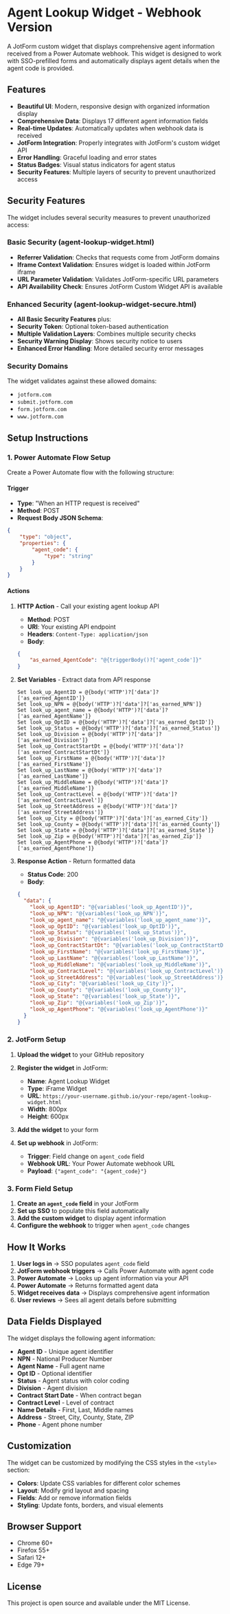 # Agent Lookup Widget - Webhook Version

A JotForm custom widget that displays comprehensive agent information received from a Power Automate webhook. This widget is designed to work with SSO-prefilled forms and automatically displays agent details when the agent code is provided.

## Features

- **Beautiful UI**: Modern, responsive design with organized information display
- **Comprehensive Data**: Displays 17 different agent information fields
- **Real-time Updates**: Automatically updates when webhook data is received
- **JotForm Integration**: Properly integrates with JotForm's custom widget API
- **Error Handling**: Graceful loading and error states
- **Status Badges**: Visual status indicators for agent status
- **Security Features**: Multiple layers of security to prevent unauthorized access

## Security Features

The widget includes several security measures to prevent unauthorized access:

### Basic Security (agent-lookup-widget.html)
- **Referrer Validation**: Checks that requests come from JotForm domains
- **Iframe Context Validation**: Ensures widget is loaded within JotForm iframe
- **URL Parameter Validation**: Validates JotForm-specific URL parameters
- **API Availability Check**: Ensures JotForm Custom Widget API is available

### Enhanced Security (agent-lookup-widget-secure.html)
- **All Basic Security Features** plus:
- **Security Token**: Optional token-based authentication
- **Multiple Validation Layers**: Combines multiple security checks
- **Security Warning Display**: Shows security notice to users
- **Enhanced Error Handling**: More detailed security error messages

### Security Domains
The widget validates against these allowed domains:
- `jotform.com`
- `submit.jotform.com`
- `form.jotform.com`
- `www.jotform.com`

## Setup Instructions

### 1. Power Automate Flow Setup

Create a Power Automate flow with the following structure:

#### Trigger
- **Type**: "When an HTTP request is received"
- **Method**: POST
- **Request Body JSON Schema**:
```json
{
    "type": "object",
    "properties": {
        "agent_code": {
            "type": "string"
        }
    }
}
```

#### Actions
1. **HTTP Action** - Call your existing agent lookup API
   - **Method**: POST
   - **URI**: Your existing API endpoint
   - **Headers**: `Content-Type: application/json`
   - **Body**:
   ```json
   {
       "as_earned_AgentCode": "@{triggerBody()?['agent_code']}"
   }
   ```

2. **Set Variables** - Extract data from API response
   ```
   Set look_up_AgentID = @{body('HTTP')?['data']?['as_earned_AgentID']}
   Set look_up_NPN = @{body('HTTP')?['data']?['as_earned_NPN']}
   Set look_up_agent_name = @{body('HTTP')?['data']?['as_earned_AgentName']}
   Set look_up_OptID = @{body('HTTP')?['data']?['as_earned_OptID']}
   Set look_up_Status = @{body('HTTP')?['data']?['as_earned_Status']}
   Set look_up_Division = @{body('HTTP')?['data']?['as_earned_Division']}
   Set look_up_ContractStartDt = @{body('HTTP')?['data']?['as_earned_ContractStartDt']}
   Set look_up_FirstName = @{body('HTTP')?['data']?['as_earned_FirstName']}
   Set look_up_LastName = @{body('HTTP')?['data']?['as_earned_LastName']}
   Set look_up_MiddleName = @{body('HTTP')?['data']?['as_earned_MiddleName']}
   Set look_up_ContractLevel = @{body('HTTP')?['data']?['as_earned_ContractLevel']}
   Set look_up_StreetAddress = @{body('HTTP')?['data']?['as_earned_StreetAddress']}
   Set look_up_City = @{body('HTTP')?['data']?['as_earned_City']}
   Set look_up_County = @{body('HTTP')?['data']?['as_earned_County']}
   Set look_up_State = @{body('HTTP')?['data']?['as_earned_State']}
   Set look_up_Zip = @{body('HTTP')?['data']?['as_earned_Zip']}
   Set look_up_AgentPhone = @{body('HTTP')?['data']?['as_earned_AgentPhone']}
   ```

3. **Response Action** - Return formatted data
   - **Status Code**: 200
   - **Body**:
   ```json
   {
     "data": {
       "look_up_AgentID": "@{variables('look_up_AgentID')}",
       "look_up_NPN": "@{variables('look_up_NPN')}",
       "look_up_agent_name": "@{variables('look_up_agent_name')}",
       "look_up_OptID": "@{variables('look_up_OptID')}",
       "look_up_Status": "@{variables('look_up_Status')}",
       "look_up_Division": "@{variables('look_up_Division')}",
       "look_up_ContractStartDt": "@{variables('look_up_ContractStartDt')}",
       "look_up_FirstName": "@{variables('look_up_FirstName')}",
       "look_up_LastName": "@{variables('look_up_LastName')}",
       "look_up_MiddleName": "@{variables('look_up_MiddleName')}",
       "look_up_ContractLevel": "@{variables('look_up_ContractLevel')}",
       "look_up_StreetAddress": "@{variables('look_up_StreetAddress')}",
       "look_up_City": "@{variables('look_up_City')}",
       "look_up_County": "@{variables('look_up_County')}",
       "look_up_State": "@{variables('look_up_State')}",
       "look_up_Zip": "@{variables('look_up_Zip')}",
       "look_up_AgentPhone": "@{variables('look_up_AgentPhone')}"
     }
   }
   ```

### 2. JotForm Setup

1. **Upload the widget** to your GitHub repository
2. **Register the widget** in JotForm:
   - **Name**: Agent Lookup Widget
   - **Type**: iFrame Widget
   - **URL**: `https://your-username.github.io/your-repo/agent-lookup-widget.html`
   - **Width**: 800px
   - **Height**: 600px

3. **Add the widget** to your form

4. **Set up webhook** in JotForm:
   - **Trigger**: Field change on `agent_code` field
   - **Webhook URL**: Your Power Automate webhook URL
   - **Payload**: `{"agent_code": "{agent_code}"}`

### 3. Form Field Setup

1. **Create an `agent_code` field** in your JotForm
2. **Set up SSO** to populate this field automatically
3. **Add the custom widget** to display agent information
4. **Configure the webhook** to trigger when `agent_code` changes

## How It Works

1. **User logs in** → SSO populates `agent_code` field
2. **JotForm webhook triggers** → Calls Power Automate with agent code
3. **Power Automate** → Looks up agent information via your API
4. **Power Automate** → Returns formatted agent data
5. **Widget receives data** → Displays comprehensive agent information
6. **User reviews** → Sees all agent details before submitting

## Data Fields Displayed

The widget displays the following agent information:

- **Agent ID** - Unique agent identifier
- **NPN** - National Producer Number
- **Agent Name** - Full agent name
- **Opt ID** - Optional identifier
- **Status** - Agent status with color coding
- **Division** - Agent division
- **Contract Start Date** - When contract began
- **Contract Level** - Level of contract
- **Name Details** - First, Last, Middle names
- **Address** - Street, City, County, State, ZIP
- **Phone** - Agent phone number

## Customization

The widget can be customized by modifying the CSS styles in the `<style>` section:

- **Colors**: Update CSS variables for different color schemes
- **Layout**: Modify grid layout and spacing
- **Fields**: Add or remove information fields
- **Styling**: Update fonts, borders, and visual elements

## Browser Support

- Chrome 60+
- Firefox 55+
- Safari 12+
- Edge 79+

## License

This project is open source and available under the MIT License.
